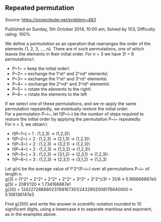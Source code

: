 Repeated permutation
--------------------

Source: https://projecteuler.net/problem=483

Published on Sunday, 5th October 2014, 10:00 am; Solved by 103;
Difficulty rating: 100%

We define a *permutation* as an operation that rearranges the order of
the elements {1, 2, 3, ..., n}. There are n! such permutations, one of
which leaves the elements in their initial order. For n = 3 we have 3! =
6 permutations:\
 - P~1~ = keep the initial order\
 - P~2~ = exchange the 1^st^ and 2^nd^ elements\
 - P~3~ = exchange the 1^st^ and 3^rd^ elements\
 - P~4~ = exchange the 2^nd^ and 3^rd^ elements\
 - P~5~ = rotate the elements to the right\
 - P~6~ = rotate the elements to the left

If we select one of these permutations, and we re-apply the same
permutation repeatedly, we eventually restore the initial order.\
For a permutation P~i~, let f(P~i~) be the number of steps required to
restore the initial order by applying the permutation P~i~ repeatedly.\
For n = 3, we obtain:\
- f(P~1~) = 1 : (1,2,3) → (1,2,3)\
- f(P~2~) = 2 : (1,2,3) → (2,1,3) → (1,2,3)\
- f(P~3~) = 2 : (1,2,3) → (3,2,1) → (1,2,3)\
- f(P~4~) = 2 : (1,2,3) → (1,3,2) → (1,2,3)\
- f(P~5~) = 3 : (1,2,3) → (3,1,2) → (2,3,1) → (1,2,3)\
- f(P~6~) = 3 : (1,2,3) → (2,3,1) → (3,1,2) → (1,2,3)

Let g(n) be the average value of f^2^(P~i~) over all permutations P~i~
of length n.\
g(3) = (1^2^ + 2^2^ + 2^2^ + 2^2^ + 3^2^ + 3^2^)/3! = 31/6 ≈
5.166666667e0\
g(5) = 2081/120 ≈ 1.734166667e1\
g(20) = 12422728886023769167301/2432902008176640000 ≈ 5.106136147e3

Find g(350) and write the answer in scientific notation rounded to 10
significant digits, using a lowercase e to separate mantissa and
exponent, as in the examples above.

